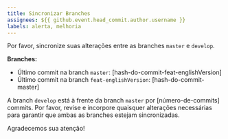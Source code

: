 ```yaml
---
title: Sincronizar Branches
assignees: ${{ github.event.head_commit.author.username }}
labels: alerta, melhoria
---
```


Por favor, sincronize suas alterações entre as branches `master` e `develop`.

**Branches:**
- Último commit na branch `master`: [hash-do-commit-feat-englishVersion]
- Último commit na branch `feat-englishVersion`: [hash-do-commit-master]

A branch `develop` está à frente da branch `master` por [número-de-commits] commits. Por favor, revise e incorpore quaisquer alterações necessárias para garantir que ambas as branches estejam sincronizadas.

Agradecemos sua atenção!
